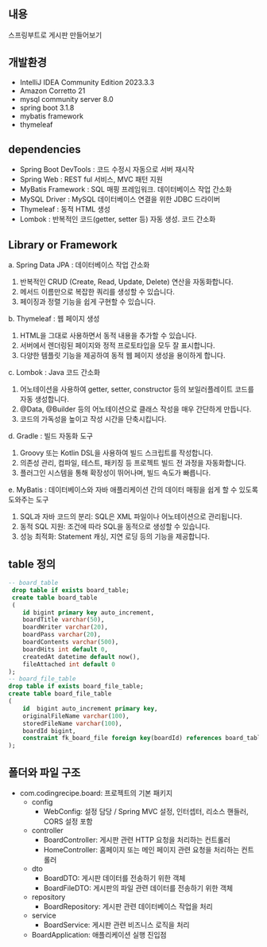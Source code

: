 ## 내용
스프링부트로 게시판 만들어보기

## 개발환경
- IntelliJ IDEA Community Edition 2023.3.3
- Amazon Corretto 21
- mysql community server 8.0
- spring boot 3.1.8
- mybatis framework
- thymeleaf

## dependencies
- Spring Boot DevTools : 코드 수정시 자동으로 서버 재시작
- Spring Web : REST ful 서비스, MVC 패턴 지원
- MyBatis Framework : SQL 매핑 프레임워크. 데이터베이스 작업 간소화
- MySQL Driver : MySQL 데이터베이스 연결을 위한 JDBC 드라이버
- Thymeleaf : 동적 HTML 생성
- Lombok : 반복적인 코드(getter, setter 등) 자동 생성. 코드 간소화

## Library or Framework
a. Spring Data JPA : 데이터베이스 작업 간소화
  1. 반복적인 CRUD (Create, Read, Update, Delete) 연산을 자동화합니다.
  2. 메서드 이름만으로 복잡한 쿼리를 생성할 수 있습니다.
  3. 페이징과 정렬 기능을 쉽게 구현할 수 있습니다.

b. Thymeleaf : 웹 페이지 생성
  1. HTML을 그대로 사용하면서 동적 내용을 추가할 수 있습니다.
  2. 서버에서 렌더링된 페이지와 정적 프로토타입을 모두 잘 표시합니다.
  3. 다양한 템플릿 기능을 제공하여 동적 웹 페이지 생성을 용이하게 합니다.

c. Lombok : Java 코드 간소화
  1. 어노테이션을 사용하여 getter, setter, constructor 등의 보일러플레이트 코드를 자동 생성합니다.
  2. @Data, @Builder 등의 어노테이션으로 클래스 작성을 매우 간단하게 만듭니다.
  3. 코드의 가독성을 높이고 작성 시간을 단축시킵니다.

d. Gradle : 빌드 자동화 도구
  1. Groovy 또는 Kotlin DSL을 사용하여 빌드 스크립트를 작성합니다.
  2. 의존성 관리, 컴파일, 테스트, 패키징 등 프로젝트 빌드 전 과정을 자동화합니다.
  3. 플러그인 시스템을 통해 확장성이 뛰어나며, 빌드 속도가 빠릅니다.

e. MyBatis : 데이터베이스와 자바 애플리케이션 간의 데이터 매핑을 쉽게 할 수 있도록 도와주는 도구
  1. SQL과 자바 코드의 분리: SQL은 XML 파일이나 어노테이션으로 관리됩니다.
  2. 동적 SQL 지원: 조건에 따라 SQL을 동적으로 생성할 수 있습니다.
  3. 성능 최적화: Statement 캐싱, 지연 로딩 등의 기능을 제공합니다.

## table 정의
```sql
-- board_table
 drop table if exists board_table;
 create table board_table
 (
	id bigint primary key auto_increment,
    boardTitle varchar(50),
    boardWriter varchar(20),
    boardPass varchar(20),
    boardContents varchar(500),
    boardHits int default 0,
    createdAt datetime default now(), 
    fileAttached int default 0
);
-- board_file_table
drop table if exists board_file_table;
create table board_file_table
(
    id	bigint auto_increment primary key,
    originalFileName varchar(100),
    storedFileName varchar(100),
    boardId bigint,
    constraint fk_board_file foreign key(boardId) references board_table(id) on delete cascade
);
```

## 폴더와 파일 구조
- com.codingrecipe.board: 프로젝트의 기본 패키지
  - config
    - WebConfig: 설정 담당 / Spring MVC 설정, 인터셉터, 리소스 핸들러, CORS 설정 포함
  - controller
    - BoardController: 게시판 관련 HTTP 요청을 처리하는 컨트롤러
    - HomeController: 홈페이지 또는 메인 페이지 관련 요청을 처리하는 컨트롤러
  - dto
    - BoardDTO: 게시판 데이터를 전송하기 위한 객체
    - BoardFileDTO: 게시판의 파일 관련 데이터를 전송하기 위한 객체
  - repository
    - BoardRepository: 게시판 관련 데이터베이스 작업을 처리
  - service
    - BoardService: 게시판 관련 비즈니스 로직을 처리
  - BoardApplication: 애플리케이션 실행 진입점
